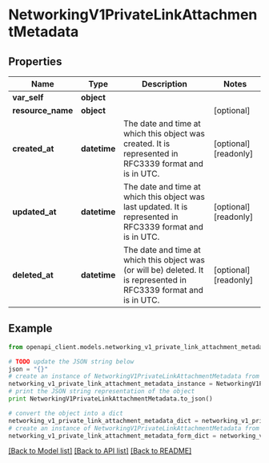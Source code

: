 # NetworkingV1PrivateLinkAttachmentMetadata


## Properties
Name | Type | Description | Notes
------------ | ------------- | ------------- | -------------
**var_self** | **object** |  | 
**resource_name** | **object** |  | [optional] 
**created_at** | **datetime** | The date and time at which this object was created. It is represented in RFC3339 format and is in UTC. | [optional] [readonly] 
**updated_at** | **datetime** | The date and time at which this object was last updated. It is represented in RFC3339 format and is in UTC. | [optional] [readonly] 
**deleted_at** | **datetime** | The date and time at which this object was (or will be) deleted. It is represented in RFC3339 format and is in UTC. | [optional] [readonly] 

## Example

```python
from openapi_client.models.networking_v1_private_link_attachment_metadata import NetworkingV1PrivateLinkAttachmentMetadata

# TODO update the JSON string below
json = "{}"
# create an instance of NetworkingV1PrivateLinkAttachmentMetadata from a JSON string
networking_v1_private_link_attachment_metadata_instance = NetworkingV1PrivateLinkAttachmentMetadata.from_json(json)
# print the JSON string representation of the object
print NetworkingV1PrivateLinkAttachmentMetadata.to_json()

# convert the object into a dict
networking_v1_private_link_attachment_metadata_dict = networking_v1_private_link_attachment_metadata_instance.to_dict()
# create an instance of NetworkingV1PrivateLinkAttachmentMetadata from a dict
networking_v1_private_link_attachment_metadata_form_dict = networking_v1_private_link_attachment_metadata.from_dict(networking_v1_private_link_attachment_metadata_dict)
```
[[Back to Model list]](../ccloud/README.md#documentation-for-models) [[Back to API list]](../ccloud/README.md#documentation-for-api-endpoints) [[Back to README]](../ccloud/README.md)


